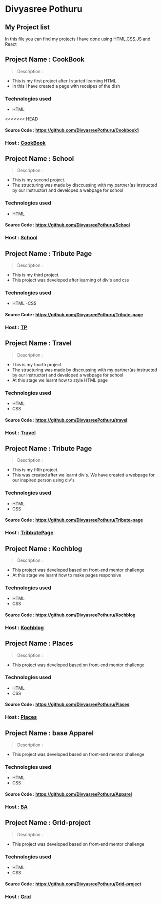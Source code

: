 # Divyasree Pothuru

## My Project list

In this file you can find my projects I have done  using HTML,CSS,JS and React

## Project Name : CookBook

>Description :

- This is my first project after I started learning HTML.   
- In this I have created a page with receipes of the dish


### Technologies used
- HTML

<<<<<<< HEAD
#### Source Code :  https://github.com/DivyasreePothuru/Cookbook1

### Host :  [CookBook](https://divcookbook.netlify.app)


## Project Name : School

>Description :

- This is my second project.  
- The structuring was made by disccussing with my partner(as instructed by our instructor) and developed a webpage for school


### Technologies used
- HTML


#### Source Code : https://github.com/DivyasreePothuru/School

### Host :  [School](https://divschool.netlify.app)

## Project Name : Tribute Page

>Description :

- This is my third project.
- This project was developed after learning of div's and css


### Technologies used
- HTML
-CSS

#### Source Code :  https://github.com/DivyasreePothuru/Tribute-page

### Host :  [TP](https://app.netlify.com/sites/divtributepage/overview)




## Project Name : Travel

>Description :

- This is my fourth project.
- The structuring was made by disccussing with my partner(as instructed by our instructor) and developed a webpage for school
- At this stage we learnt how to style HTML page

### Technologies used
- HTML
- CSS

#### Source Code :  https://github.com/DivyasreePothuru/travel

### Host :  [Travel](https://divyatravels.netlify.app)

## Project Name : Tribute Page

>Description :

- This is my fifth project.
- This was created after we learnt div's. We have created a webpage for our inspired person using div's

### Technologies used
- HTML
- CSS

#### Source Code : https://github.com/DivyasreePothuru/Tribute-page

### Host : [TribbutePage](https://divtributepage.netlify.app)

## Project Name : Kochblog

>Description :

- This project was developed based on front-end mentor challenge
- At this stage we learnt how to make pages responsive 

### Technologies used
- HTML
- CSS

#### Source Code : https://github.com/DivyasreePothuru/Kochblog

### Host :  [Kochblog](https://divcookblog.netlify.app)

## Project Name : Places

>Description :

-  This project was developed based on front-end mentor challenge
### Technologies used
- HTML
- CSS

#### Source Code :  https://github.com/DivyasreePothuru/Places

### Host :  [Places](https://divplaces.netlify.app)

## Project Name : base Apparel

>Description :

-  This project was developed based on front-end mentor challenge
### Technologies used
- HTML
- CSS

#### Source Code :  https://github.com/DivyasreePothuru/Apparel

### Host :  [BA](https://divbaseapparel.netlify.app)


## Project Name : Grid-project

>Description :

-  This project was developed based on front-end mentor challenge
### Technologies used
- HTML
- CSS

#### Source Code :  https://github.com/DivyasreePothuru/Grid-project

### Host :  [Grid](https://div-grid.netlify.app)